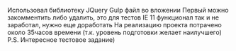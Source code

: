 Использовал библиотеку JQuery
Gulp файл во вложении
Первый <asside> можно закомментить либо удалить, это для тестов
IE 11 функционал так и не заработал, нужно еще доработать
На реализацию проекта потрачено около 35часов времени (т.к. уровень подготовки желает наилучшего)
P.S. Интересное тестовое задание)
